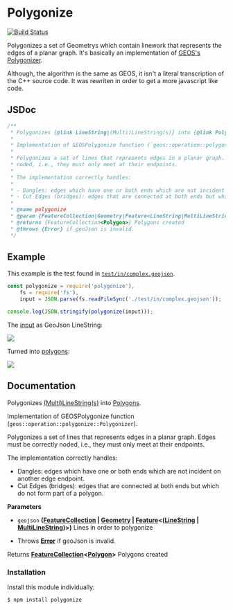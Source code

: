 # Polygonize

[![Build Status](https://travis-ci.org/NickCis/polygonize.svg?branch=master)](https://travis-ci.org/NickCis/polygonize)

Polygonizes a set of Geometrys which contain linework that represents the edges of a planar graph. It's basically an implementation of [GEOS's Polygonizer](https://github.com/echoz/xlibspatialite/blob/master/geos/include/geos/operation/polygonize/Polygonizer.h).

Although, the algorithm is the same as GEOS, it isn't a literal transcription of the C++ source code. It was rewriten in order to get a more javascript like code.

## JSDoc

```javascript
/**
 * Polygonizes {@link LineString|(Multi)LineString(s)} into {@link Polygons}.
 *
 * Implementation of GEOSPolygonize function (`geos::operation::polygonize::Polygonizer`).
 *
 * Polygonizes a set of lines that represents edges in a planar graph. Edges must be correctly
 * noded, i.e., they must only meet at their endpoints.
 *
 * The implementation correctly handles:
 *
 * - Dangles: edges which have one or both ends which are not incident on another edge endpoint.
 * - Cut Edges (bridges): edges that are connected at both ends but which do not form part of a polygon.
 *
 * @name polygonize
 * @param {FeatureCollection|Geometry|Feature<LineString|MultiLineString>} geoJson Lines in order to polygonize
 * @returns {FeatureCollection<Polygon>} Polygons created
 * @throws {Error} if geoJson is invalid.
 */
```

## Example

This example is the test found in [`test/in/complex.geojson`](https://github.com/NickCis/polygonize/blob/master/test/in/complex.geojson).


```javascript
const polygonize = require('polygonize'),
    fs = require('fs'),
    input = JSON.parse(fs.readFileSync('./test/in/complex.geojson'));

console.log(JSON.stringify(polygonize(input)));
```

The [input](https://github.com/NickCis/polygonize/blob/master/test/in/complex.geojson) as GeoJson LineString:

![](https://cloud.githubusercontent.com/assets/174561/26525683/c30957de-4335-11e7-8eb9-bf72f268efb8.png)

Turned into [polygons](https://github.com/NickCis/polygonize/blob/master/test/out/complex.geojson):

![](https://cloud.githubusercontent.com/assets/174561/26525695/24f5270c-4336-11e7-9b62-60db8c0c9a28.png)


## Documentation

Polygonizes [(Multi)LineString(s)](http://geojson.org/geojson-spec.html#linestring) into [Polygons](Polygons).

Implementation of GEOSPolygonize function (`geos::operation::polygonize::Polygonizer`).

Polygonizes a set of lines that represents edges in a planar graph. Edges must be correctly noded, i.e., they must only meet at their endpoints.

The implementation correctly handles:

-   Dangles: edges which have one or both ends which are not incident on another edge endpoint.
-   Cut Edges (bridges): edges that are connected at both ends but which do not form part of a polygon.

**Parameters**

-   `geojson` **([FeatureCollection](http://geojson.org/geojson-spec.html#feature-collection-objects) \| [Geometry](http://geojson.org/geojson-spec.html#geometry) \| [Feature](http://geojson.org/geojson-spec.html#feature-objects)&lt;([LineString](http://geojson.org/geojson-spec.html#linestring) \| [MultiLineString](http://geojson.org/geojson-spec.html#multilinestring))>)** Lines in order to polygonize


-   Throws **[Error](https://developer.mozilla.org/en-US/docs/Web/JavaScript/Reference/Global_Objects/Error)** if geoJson is invalid.

Returns **[FeatureCollection](http://geojson.org/geojson-spec.html#feature-collection-objects)&lt;[Polygon](http://geojson.org/geojson-spec.html#polygon)>** Polygons created

### Installation

Install this module individually:

```sh
$ npm install polygonize
```
